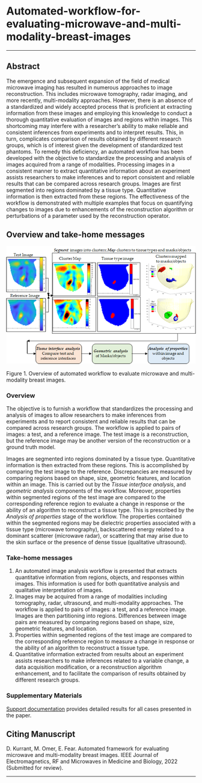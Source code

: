 # Automated-workflow-for-evaluating-microwave-and-multi-modality-breast-images

***

## Abstract
The emergence and subsequent expansion of the field of medical microwave imaging has resulted in numerous approaches to image reconstruction. This includes microwave tomography, radar imaging, and more recently, multi-modality approaches. However, there is an absence of a standardized and widely accepted process that is proficient at extracting information from these images and employing this knowledge to conduct a thorough quantitative evaluation of images and regions within images. This shortcoming may interfere with a researcher’s ability to make reliable and consistent inferences from experiments and to interpret results. This, in turn, complicates comparison of results obtained by different research groups, which is of interest given the development of standardized test phantoms. To remedy this deficiency, an automated workflow has been developed with the objective to standardize the processing and analysis of images acquired from a range of modalities. Processing images in a consistent manner to extract quantitative information about an experiment assists researchers to make inferences and to report consistent and reliable results that can be compared across research groups. Images are first segmented into regions dominated by a tissue type. Quantitative information is then extracted from these regions. The effectiveness of the workflow is demonstrated with multiple examples that focus on quantifying changes to images due to enhancements of the reconstruction algorithm or perturbations of a parameter used by the reconstruction operator. 

## Overview and take-home messages

![](https://github.com/djkurran/Automated-framework-for-evaluating-microwave-and-multi-modality-breast-images/blob/main/overview.png)

Figure 1. Overview of automated workflow to evaluate microwave and multi-modality breast images.

### Overview

The objective is to furnish a workflow that standardizes the processing and analysis of images to allow researchers to make inferences from experiments and to report consistent and reliable results that can be compared across research groups. The workflow is applied to pairs of images: a test, and a reference image.  The test image is a reconstruction, but the reference image may be another version of the reconstruction or a ground truth model. 

Images are segmented into regions dominated by a tissue type. Quantitative information is then extracted from these regions. This is accomplished by comparing the test image to the reference. Discrepancies are measured by comparing regions based on shape, size, geometric features, and location within an image. This is carried out by the *Tissue interface analysis*, and *geometric analysis* components of the workflow. Moreover, properties within segmented regions of the test image are compared to the corresponding reference region to evaluate a change in response or the ability of an algorithm to reconstruct a tissue type. This is prescribed by the *Analysis of properties* stage of the workflow. The properties contained within the segmented regions may be dielectric properties associated with a tissue type (microwave tomography), backscattered energy related to a dominant scatterer (microwave radar), or scattering that may arise due to the skin surface or the presence of dense tissue (qualitative ultrasound).

### Take-home messages

1. An automated image analysis workflow is presented that extracts quantitative information from regions, objects, and responses within images. This information is used for both quantitative analysis and qualitative interpretation of images.
2. Images may be acquired from a range of modalities including tomography, radar, ultrasound, and multi-modality approaches. The workflow is applied to pairs of images: a test, and a reference image.  Images are then partitioning into regions. Differences between image pairs are measured by comparing regions based on shape, size, geometric features, and location. 
3. Properties within segmented regions of the test image are compared to the corresponding reference region to measure a change in response or the ability of an algorithm to reconstruct a tissue type. 
4. Quantitative information extracted from results about an experiment assists researchers to make inferences related to a variable change, a data acquisition modification, or a reconstruction algorithm enhancement, and to facilitate the comparison of results obtained by different research groups. 

### Supplementary Materials

[Support documentation](https://github.com/djkurran/Automated-framework-for-evaluating-microwave-and-multi-modality-breast-images/wiki) provides detailed results for all cases presented in the paper.

## Citing Manuscript

D. Kurrant, M. Omer, E. Fear. Automated framework for evaluating microwave and multi-modality breast images. IEEE Journal of Electromagnetics, RF and Microwaves in Medicine and Biology, 2022 (Submitted for review).

***
